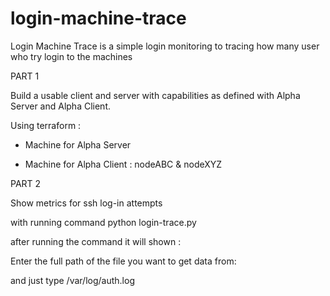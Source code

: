 # login-machine-trace
Login Machine Trace is a simple login monitoring to tracing how many user who try login to the machines

PART 1

Build a usable client and server with capabilities as defined with Alpha Server and Alpha Client.

Using terraform :

- Machine for Alpha Server

- Machine for Alpha Client : nodeABC & nodeXYZ


PART 2

Show metrics for ssh log-in attempts

with running command python login-trace.py

after running the command it will shown : 

Enter the full path of the file you want to get data from:

and just type /var/log/auth.log